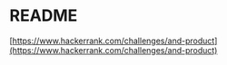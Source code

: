 # README

[https://www.hackerrank.com/challenges/and-product](https://www.hackerrank.com/challenges/and-product)
